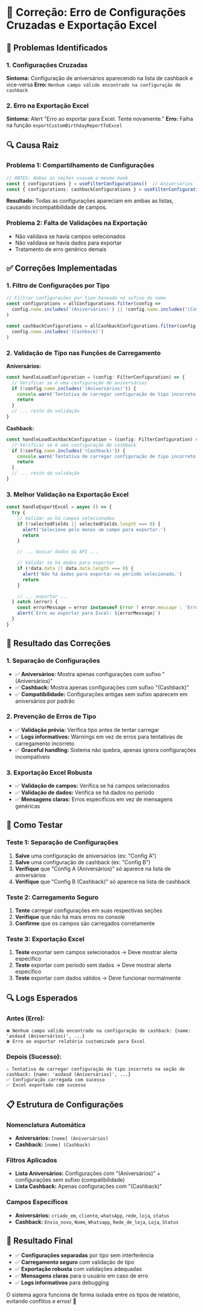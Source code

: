 # 🔧 Correção: Erro de Configurações Cruzadas e Exportação Excel

## 🎯 Problemas Identificados

### **1. Configurações Cruzadas**
**Sintoma:** Configuração de aniversários aparecendo na lista de cashback e vice-versa
**Erro:** `Nenhum campo válido encontrado na configuração de cashback`

### **2. Erro na Exportação Excel**
**Sintoma:** Alert "Erro ao exportar para Excel. Tente novamente."
**Erro:** Falha na função `exportCustomBirthdayReportToExcel`

## 🔍 Causa Raiz

### **Problema 1: Compartilhamento de Configurações**
```typescript
// ANTES: Ambas as seções usavam o mesmo hook
const { configurations } = useFilterConfigurations()  // Aniversários
const { configurations: cashbackConfigurations } = useFilterConfigurations()  // Cashback
```

**Resultado:** Todas as configurações apareciam em ambas as listas, causando incompatibilidade de campos.

### **Problema 2: Falta de Validações na Exportação**
- Não validava se havia campos selecionados
- Não validava se havia dados para exportar
- Tratamento de erro genérico demais

## ✅ Correções Implementadas

### **1. Filtro de Configurações por Tipo**

```typescript
// Filtrar configurações por tipo baseado no sufixo do nome
const configurations = allConfigurations.filter(config => 
  config.name.includes('(Aniversários)') || !config.name.includes('(Cashback)')
)

const cashbackConfigurations = allCashbackConfigurations.filter(config => 
  config.name.includes('(Cashback)')
)
```

### **2. Validação de Tipo nas Funções de Carregamento**

**Aniversários:**
```typescript
const handleLoadConfiguration = (config: FilterConfiguration) => {
  // Verificar se é uma configuração de aniversários
  if (!config.name.includes('(Aniversários)')) {
    console.warn('Tentativa de carregar configuração de tipo incorreto na seção de aniversários:', config)
    return
  }
  // ... resto da validação
}
```

**Cashback:**
```typescript
const handleLoadCashbackConfiguration = (config: FilterConfiguration) => {
  // Verificar se é uma configuração de cashback
  if (!config.name.includes('(Cashback)')) {
    console.warn('Tentativa de carregar configuração de tipo incorreto na seção de cashback:', config)
    return
  }
  // ... resto da validação
}
```

### **3. Melhor Validação na Exportação Excel**

```typescript
const handleExportExcel = async () => {
  try {
    // Validar se há campos selecionados
    if (!selectedFields || selectedFields.length === 0) {
      alert('Selecione pelo menos um campo para exportar.')
      return
    }

    // ... buscar dados da API ...

    // Validar se há dados para exportar
    if (!data.data || data.data.length === 0) {
      alert('Não há dados para exportar no período selecionado.')
      return
    }

    // ... exportar ...
  } catch (error) {
    const errorMessage = error instanceof Error ? error.message : 'Erro desconhecido'
    alert(`Erro ao exportar para Excel: ${errorMessage}`)
  }
}
```

## 🎯 Resultado das Correções

### **1. Separação de Configurações**
- ✅ **Aniversários:** Mostra apenas configurações com sufixo "(Aniversários)"
- ✅ **Cashback:** Mostra apenas configurações com sufixo "(Cashback)"
- ✅ **Compatibilidade:** Configurações antigas sem sufixo aparecem em aniversários por padrão

### **2. Prevenção de Erros de Tipo**
- ✅ **Validação prévia:** Verifica tipo antes de tentar carregar
- ✅ **Logs informativos:** Warnings em vez de erros para tentativas de carregamento incorreto
- ✅ **Graceful handling:** Sistema não quebra, apenas ignora configurações incompatíveis

### **3. Exportação Excel Robusta**
- ✅ **Validação de campos:** Verifica se há campos selecionados
- ✅ **Validação de dados:** Verifica se há dados no período
- ✅ **Mensagens claras:** Erros específicos em vez de mensagens genéricas

## 🧪 Como Testar

### **Teste 1: Separação de Configurações**
1. **Salve** uma configuração de aniversários (ex: "Config A")
2. **Salve** uma configuração de cashback (ex: "Config B")
3. **Verifique** que "Config A (Aniversários)" só aparece na lista de aniversários
4. **Verifique** que "Config B (Cashback)" só aparece na lista de cashback

### **Teste 2: Carregamento Seguro**
1. **Tente** carregar configurações em suas respectivas seções
2. **Verifique** que não há mais erros no console
3. **Confirme** que os campos são carregados corretamente

### **Teste 3: Exportação Excel**
1. **Teste** exportar sem campos selecionados → Deve mostrar alerta específico
2. **Teste** exportar com período sem dados → Deve mostrar alerta específico
3. **Teste** exportar com dados válidos → Deve funcionar normalmente

## 🔍 Logs Esperados

### **Antes (Erro):**
```
❌ Nenhum campo válido encontrado na configuração de cashback: {name: 'asdasd (Aniversários)', ...}
❌ Erro ao exportar relatório customizado para Excel
```

### **Depois (Sucesso):**
```
⚠️ Tentativa de carregar configuração de tipo incorreto na seção de cashback: {name: 'asdasd (Aniversários)', ...}
✅ Configuração carregada com sucesso
✅ Excel exportado com sucesso
```

## 📋 Estrutura de Configurações

### **Nomenclatura Automática**
- **Aniversários:** `[nome] (Aniversários)`
- **Cashback:** `[nome] (Cashback)`

### **Filtros Aplicados**
- **Lista Aniversários:** Configurações com "(Aniversários)" + configurações sem sufixo (compatibilidade)
- **Lista Cashback:** Apenas configurações com "(Cashback)"

### **Campos Específicos**
- **Aniversários:** `criado_em`, `cliente`, `whatsApp`, `rede`, `loja`, `status`
- **Cashback:** `Envio_novo`, `Nome`, `Whatsapp`, `Rede_de_loja`, `Loja`, `Status`

## 🎯 Resultado Final

- ✅ **Configurações separadas** por tipo sem interferência
- ✅ **Carregamento seguro** com validação de tipo
- ✅ **Exportação robusta** com validações adequadas
- ✅ **Mensagens claras** para o usuário em caso de erro
- ✅ **Logs informativos** para debugging

O sistema agora funciona de forma isolada entre os tipos de relatório, evitando conflitos e erros! 🚀
